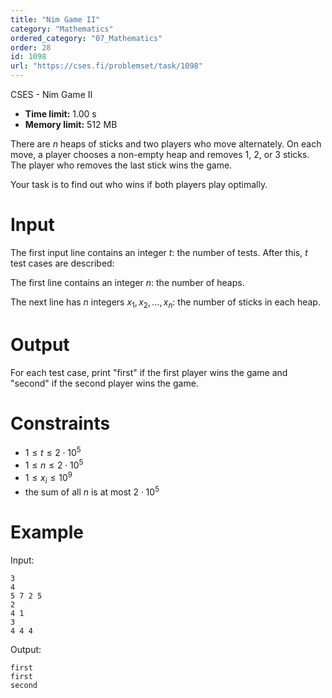 ```yaml
---
title: "Nim Game II"
category: "Mathematics"
ordered_category: "07_Mathematics"
order: 28
id: 1098
url: "https://cses.fi/problemset/task/1098"
---
```


CSES - Nim Game II

  * **Time limit:** 1.00 s
  * **Memory limit:** 512 MB

There are $n$ heaps of sticks and two players who move alternately. On each
move, a player chooses a non-empty heap and removes $1$, $2$, or $3$ sticks.
The player who removes the last stick wins the game.

Your task is to find out who wins if both players play optimally.

# Input

The first input line contains an integer $t$: the number of tests. After this,
$t$ test cases are described:

The first line contains an integer $n$: the number of heaps.

The next line has $n$ integers $x_1,x_2,\ldots,x_n$: the number of sticks in
each heap.

# Output

For each test case, print "first" if the first player wins the game and
"second" if the second player wins the game.

# Constraints

  * $1 \le t \le 2 \cdot 10^5$
  * $1 \le n \le 2 \cdot 10^5$
  * $1 \le x_i \le 10^9$
  * the sum of all $n$ is at most $2 \cdot 10^5$

# Example

Input:

    
    
    3
    4
    5 7 2 5
    2
    4 1
    3
    4 4 4
    

Output:

    
    
    first
    first
    second
    

